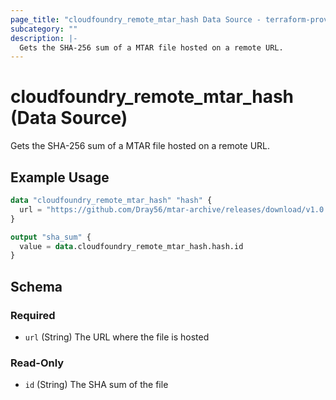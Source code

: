 ```yaml
---
page_title: "cloudfoundry_remote_mtar_hash Data Source - terraform-provider-cloudfoundry"
subcategory: ""
description: |-
  Gets the SHA-256 sum of a MTAR file hosted on a remote URL.
---
```


# cloudfoundry_remote_mtar_hash (Data Source)

Gets the SHA-256 sum of a MTAR file hosted on a remote URL.

## Example Usage

```terraform
data "cloudfoundry_remote_mtar_hash" "hash" {
  url = "https://github.com/Dray56/mtar-archive/releases/download/v1.0.0/a.cf.app.mtar"
}

output "sha_sum" {
  value = data.cloudfoundry_remote_mtar_hash.hash.id
}
```

<!-- schema generated by tfplugindocs -->
## Schema

### Required

- `url` (String) The URL where the file is hosted

### Read-Only

- `id` (String) The SHA sum of the file